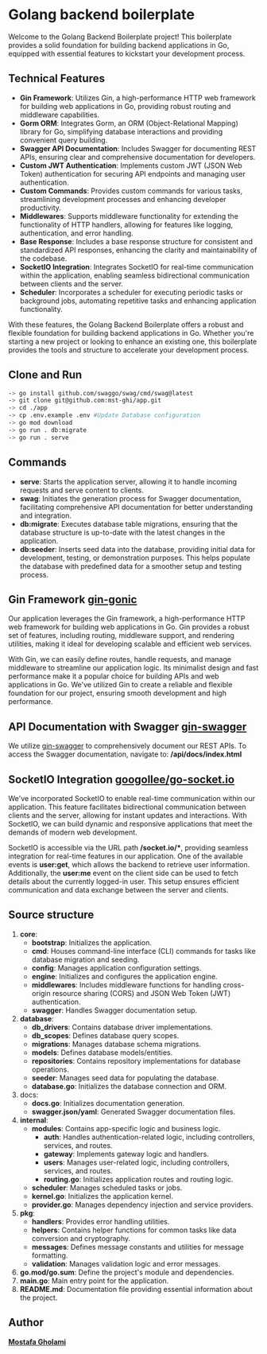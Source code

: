 <!-- @format -->

# Golang backend boilerplate

Welcome to the Golang Backend Boilerplate project! This boilerplate provides a solid foundation for building backend applications in Go, equipped with essential features to kickstart your development process.

## Technical Features

-   **Gin Framework**: Utilizes Gin, a high-performance HTTP web framework for building web applications in Go, providing robust routing and middleware capabilities.
-   **Gorm ORM**: Integrates Gorm, an ORM (Object-Relational Mapping) library for Go, simplifying database interactions and providing convenient query building.
-   **Swagger API Documentation**: Includes Swagger for documenting REST APIs, ensuring clear and comprehensive documentation for developers.
-   **Custom JWT Authentication**: Implements custom JWT (JSON Web Token) authentication for securing API endpoints and managing user authentication.
-   **Custom Commands**: Provides custom commands for various tasks, streamlining development processes and enhancing developer productivity.
-   **Middlewares**: Supports middleware functionality for extending the functionality of HTTP handlers, allowing for features like logging, authentication, and error handling.
-   **Base Response**: Includes a base response structure for consistent and standardized API responses, enhancing the clarity and maintainability of the codebase.
-   **SocketIO Integration**: Integrates SocketIO for real-time communication within the application, enabling seamless bidirectional communication between clients and the server.
-   **Scheduler**: Incorporates a scheduler for executing periodic tasks or background jobs, automating repetitive tasks and enhancing application functionality.

With these features, the Golang Backend Boilerplate offers a robust and flexible foundation for building backend applications in Go. Whether you're starting a new project or looking to enhance an existing one, this boilerplate provides the tools and structure to accelerate your development process.

## Clone and Run

```bash
-> go install github.com/swaggo/swag/cmd/swag@latest
-> git clone git@github.com:mst-ghi/app.git
-> cd ./app
-> cp .env.example .env #Update Database configuration
-> go mod download
-> go run . db:migrate
-> go run . serve
```

## Commands

-   **serve**: Starts the application server, allowing it to handle incoming requests and serve content to clients.
-   **swag**: Initiates the generation process for Swagger documentation, facilitating comprehensive API documentation for better understanding and integration.
-   **db:migrate**: Executes database table migrations, ensuring that the database structure is up-to-date with the latest changes in the application.
-   **db:seeder**: Inserts seed data into the database, providing initial data for development, testing, or demonstration purposes. This helps populate the database with predefined data for a smoother setup and testing process.

## Gin Framework [gin-gonic](https://gin-gonic.com/)

Our application leverages the Gin framework, a high-performance HTTP web framework for building web applications in Go. Gin provides a robust set of features, including routing, middleware support, and rendering utilities, making it ideal for developing scalable and efficient web services.
</br>

With Gin, we can easily define routes, handle requests, and manage middleware to streamline our application logic. Its minimalist design and fast performance make it a popular choice for building APIs and web applications in Go. We've utilized Gin to create a reliable and flexible foundation for our project, ensuring smooth development and high performance.

## API Documentation with Swagger [gin-swagger](https://github.com/swaggo/gin-swagger)

We utilize [gin-swagger](https://github.com/swaggo/gin-swagger) to comprehensively document our REST APIs.
To access the Swagger documentation, navigate to: **/api/docs/index.html**

## SocketIO Integration [googollee/go-socket.io](github.com/googollee/go-socket.io)

We've incorporated SocketIO to enable real-time communication within our application. This feature facilitates bidirectional communication between clients and the server, allowing for instant updates and interactions. With SocketIO, we can build dynamic and responsive applications that meet the demands of modern web development.
</br>

SocketIO is accessible via the URL path **/socket.io/\***, providing seamless integration for real-time features in our application. One of the available events is **user:get**, which allows the backend to retrieve user information. Additionally, the **user:me** event on the client side can be used to fetch details about the currently logged-in user. This setup ensures efficient communication and data exchange between the server and clients.

## Source structure

1. **core**:
    - **bootstrap**: Initializes the application.
    - **cmd**: Houses command-line interface (CLI) commands for tasks like database migration and seeding.
    - **config**: Manages application configuration settings.
    - **engine**: Initializes and configures the application engine.
    - **middlewares**: Includes middleware functions for handling cross-origin resource sharing (CORS) and JSON Web Token (JWT) authentication.
    - **swagger**: Handles Swagger documentation setup.
2. **database**:
    - **db_drivers**: Contains database driver implementations.
    - **db_scopes**: Defines database query scopes.
    - **migrations**: Manages database schema migrations.
    - **models**: Defines database models/entities.
    - **repositories**: Contains repository implementations for database operations.
    - **seeder**: Manages seed data for populating the database.
    - **database.go**: Initializes the database connection and ORM.
3. docs:
    - **docs.go**: Initializes documentation generation.
    - **swagger.json/yaml**: Generated Swagger documentation files.
4. **internal**:
    - **modules**: Contains app-specific logic and business logic.
        - **auth**: Handles authentication-related logic, including controllers, services, and routes.
        - **gateway**: Implements gateway logic and handlers.
        - **users**: Manages user-related logic, including controllers, services, and routes.
        - **routing.go**: Initializes application routes and routing logic.
    - **scheduler**: Manages scheduled tasks or jobs.
    - **kernel.go**: Initializes the application kernel.
    - **provider.go**: Manages dependency injection and service providers.
5. **pkg**:
    - **handlers**: Provides error handling utilities.
    - **helpers**: Contains helper functions for common tasks like data conversion and cryptography.
    - **messages**: Defines message constants and utilities for message formatting.
    - **validation**: Manages validation logic and error messages.
6. **go.mod/go.sum**: Define the project's module and dependencies.
7. **main.go**: Main entry point for the application.
8. **README.md**: Documentation file providing essential information about the project.

## Author

**[Mostafa Gholami](https://mst-ghi.github.io/)**

